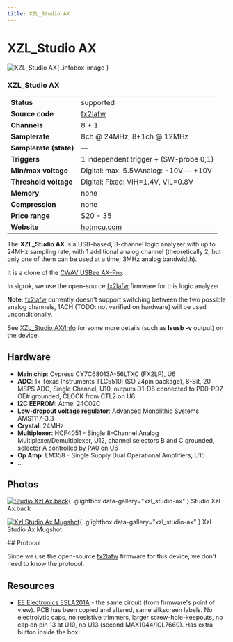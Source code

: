 ```yaml
---
title: XZL_Studio AX
---
```


# XZL_Studio AX

<div class="infobox" markdown>

![XZL_Studio AX](./img/Studio_XZL_AX.back.jpg){ .infobox-image }

### XZL_Studio AX

| | |
|---|---|
| **Status** | supported |
| **Source code** | [fx2lafw](https://github.com/OpenTraceLab/OpenTraceCapture/tree/main/src/hardware/fx2lafw) |
| **Channels** | 8 + 1 |
| **Samplerate** | 8ch @ 24MHz, 8+1ch @ 12MHz |
| **Samplerate (state)** | — |
| **Triggers** | 1 independent trigger + (SW-probe 0,1) |
| **Min/max voltage** | Digital: max. 5.5VAnalog: -10V — +10V |
| **Threshold voltage** | Digital: Fixed: VIH=1.4V, VIL=0.8V |
| **Memory** | none |
| **Compression** | none |
| **Price range** | $20 - 35 |
| **Website** | [hotmcu.com](http://www.hotmcu.com/xzl-ax-oscilloscope-and-logic-analyzer-ax-pro-logic-analyzer-p-14.html?cPath=3_26) |

</div>

The **XZL_Studio AX** is a USB-based, 8-channel logic analyzer with up to 24MHz sampling rate, with 1 additional analog channel (theoretically 2, but only one of them can be used at a time; 3MHz analog bandwidth).

It is a clone of the [CWAV USBee AX-Pro](/w/index.php?title=CWAV_USBee_AX-Pro&action=edit&redlink=1).

In sigrok, we use the open-source [fx2lafw](https://sigrok.org/wiki/Fx2lafw) firmware for this logic analyzer.

**Note**: [fx2lafw](https://sigrok.org/wiki/Fx2lafw) currently doesn't support switching between the two possible analog channels, 1ACH (TODO: not verified on hardware) will be used unconditionally.

See [XZL_Studio AX/Info](https://sigrok.org/wiki/XZL_Studio_AX/Info) for some more details (such as **lsusb -v** output) on the device.

## Hardware
- **Main chip**:  Cypress CY7C68013A-56LTXC (FX2LP), U6
- **ADC**: 1x Texas Instruments TLC5510I (SO 24pin package), 8-Bit, 20 MSPS ADC, Single Channel, U10, outputs D1-D8 connected to PD0-PD7, OE# grounded, CLOCK from CTL2 on U6
- **I2C EEPROM**: Atmel 24C02C
- **Low-dropout voltage regulator**: Advanced Monolithic Systems AMS1117-3.3
- **Crystal**: 24MHz
- **Multiplexer**: HCF4051 - Single 8-Channel Analog Multiplexer/Demultiplexer, U12, channel selectors B and C grounded, selector A controlled by PA0 on U6
- **Op Amp**:  LM358 - Single Supply Dual Operational Amplifiers, U15
- ...

## Photos

<div class="photo-grid" markdown>

[![Studio Xzl Ax.back](./img/Studio_XZL_AX.back.jpg)](./img/Studio_XZL_AX.back.jpg "Studio Xzl Ax.back"){ .glightbox data-gallery="xzl_studio-ax" }
<span class="caption">Studio Xzl Ax.back</span>

[![Xzl Studio Ax Mugshot](./img/Xzl_studio_ax_mugshot.jpg)](./img/Xzl_studio_ax_mugshot.png "Xzl Studio Ax Mugshot"){ .glightbox data-gallery="xzl_studio-ax" }
<span class="caption">Xzl Studio Ax Mugshot</span>

</div>
## Protocol

Since we use the open-source [fx2lafw](https://sigrok.org/wiki/Fx2lafw) firmware for this device, we don't need to know the protocol.

## Resources
- [EE Electronics ESLA201A](https://sigrok.org/wiki/EE_Electronics_ESLA201A) - the same circuit (from firmware's point of view). PCB has been copied and altered, same silkscreen labels. No electrolytic caps, no resistive trimmers, larger screw-hole-keepouts, no cap on pin 13 at U10, no U13 (second MAX1044/ICL7660). Has extra button inside the box!

